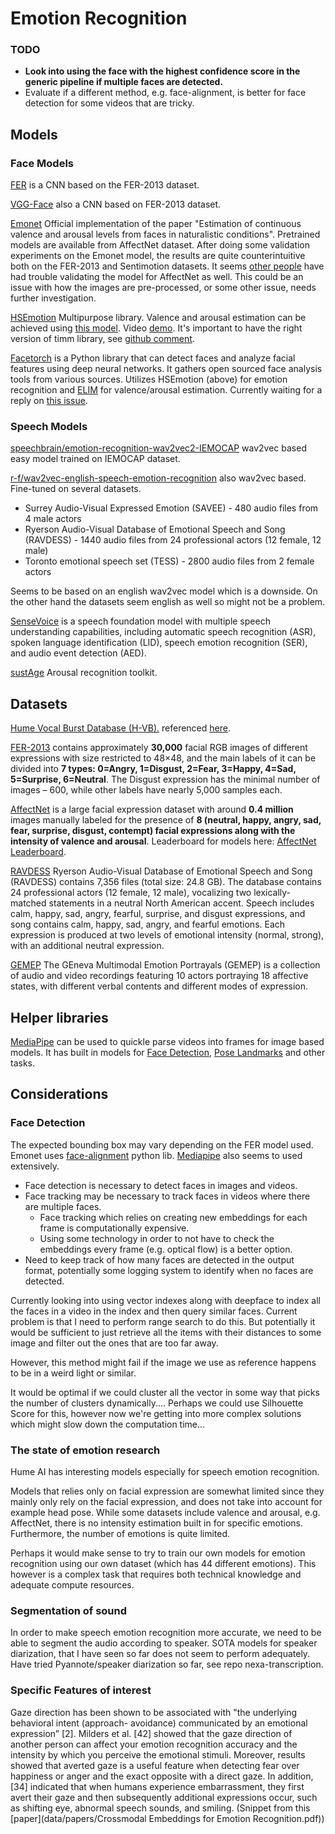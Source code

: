 # Emotion Recognition

### TODO

- **Look into using the face with the highest confidence score in the generic pipeline if multiple faces are detected.**
- Evaluate if a different method, e.g. face-alignment, is better for face detection for some videos that are tricky.
## Models

### Face Models

[FER](https://github.com/JustinShenk/fer) is a CNN based on the FER-2013 dataset.

[VGG-Face](https://sefiks.com/2018/08/06/deep-face-recognition-with-keras/) also a CNN based on FER-2013 dataset.

[Emonet](https://github.com/face-analysis/emonet) Official implementation of the paper "Estimation of continuous 
valence and arousal levels from faces in naturalistic conditions". Pretrained models are available from AffectNet dataset. 
After doing some validation experiments on the Emonet model, the results are quite counterintuitive both on the 
FER-2013 and Sentimotion datasets. It seems [other people](https://github.com/face-analysis/emonet/issues/18) have had trouble
validating the model for AffectNet as well. This could be an issue with how the images are pre-processed, or some
other issue, needs further investigation.

[HSEmotion](https://github.com/av-savchenko/face-emotion-recognition) Multipurpose library. Valence and arousal estimation
can be achieved using [this model](https://github.com/av-savchenko/face-emotion-recognition/issues/24). Video [demo](https://github.com/av-savchenko/hsemotion-onnx/blob/main/demo/recognize_emotions_video.py). It's important to have the right version of timm library, 
see [github comment](https://github.com/av-savchenko/hsemotion/issues/4#issuecomment-1722394042).

[Facetorch](https://github.com/tomas-gajarsky/facetorch) is a Python library that can detect faces and analyze facial features using deep neural networks.
It gathers open sourced face analysis tools from various sources. Utilizes HSEmotion (above) for emotion recognition and [ELIM](https://github.com/kdhht2334/ELIM_FER)
for valence/arousal estimation. Currently waiting for a reply on [this issue](https://github.com/tomas-gajarsky/facetorch/issues/78). 

### Speech Models

[speechbrain/emotion-recognition-wav2vec2-IEMOCAP](https://huggingface.co/speechbrain/emotion-recognition-wav2vec2-IEMOCAP) wav2vec based
easy model trained on IEMOCAP dataset.

[r-f/wav2vec-english-speech-emotion-recognition](https://huggingface.co/r-f/wav2vec-english-speech-emotion-recognition) also wav2vec based. 
Fine-tuned on several datasets. 
- Surrey Audio-Visual Expressed Emotion (SAVEE) - 480 audio files from 4 male actors
- Ryerson Audio-Visual Database of Emotional Speech and Song (RAVDESS) - 1440 audio files from 24 professional actors (12 female, 12 male)
- Toronto emotional speech set (TESS) - 2800 audio files from 2 female actors

Seems to be based on an english wav2vec model which is a downside. On the other hand the datasets seem english as well so might not be a problem. 

[SenseVoice](https://github.com/FunAudioLLM/SenseVoice) is a speech foundation model with multiple speech understanding capabilities, 
including automatic speech recognition (ASR), spoken language identification (LID), speech emotion recognition (SER), and audio event detection (AED).


[sustAge](https://github.com/EIHW/sustAGE_ArousalRecognition) Arousal recognition toolkit. 

## Datasets 

[Hume Vocal Burst Database (H-VB).](https://zenodo.org/records/6320973) referenced [here](https://ieeexplore.ieee.org/abstract/document/10095294). 

[FER-2013](https://paperswithcode.com/dataset/fer2013) contains approximately **30,000** facial RGB images of different
expressions with size restricted to 48×48, and the main labels of it can be divided into **7 types:
0=Angry, 1=Disgust, 2=Fear, 3=Happy, 4=Sad, 5=Surprise, 6=Neutral**.
The Disgust expression has the minimal number of images – 600, while other labels have nearly 5,000 samples each.

[AffectNet](https://paperswithcode.com/dataset/affectnet) is a large facial expression dataset with around 
**0.4 million** images manually labeled for the presence of **8 (neutral, happy, angry, sad, fear, surprise, disgust, contempt) 
facial expressions along with the intensity of valence and arousal**. Leaderboard for models here:
[AffectNet Leaderboard](https://paperswithcode.com/sota/emotion-recognition-on-affectnet).

[RAVDESS](https://paperswithcode.com/dataset/ravdess) Ryerson Audio-Visual Database of Emotional Speech and Song (RAVDESS) contains 7,356 files (total size: 24.8 GB). 
The database contains 24 professional actors (12 female, 12 male), vocalizing two lexically-matched statements 
in a neutral North American accent. Speech includes calm, happy, sad, angry, fearful, surprise, and disgust expressions, 
and song contains calm, happy, sad, angry, and fearful emotions. Each expression is produced at two levels of 
emotional intensity (normal, strong), with an additional neutral expression. 

[GEMEP](https://www.unige.ch/cisa/gemep) The GEneva Multimodal Emotion Portrayals (GEMEP) is a collection of audio and 
video recordings featuring 10 actors portraying 18 affective states, with different verbal contents and different modes of expression.  

## Helper libraries 

[MediaPipe](https://ai.google.dev/edge/mediapipe/solutions/guide) can be used to quickle parse videos into frames for image based models. 
It has built in models for [Face Detection](https://ai.google.dev/edge/mediapipe/solutions/vision/face_detector), 
[Pose Landmarks](https://ai.google.dev/edge/mediapipe/solutions/vision/pose_landmarker) and other tasks. 

## Considerations

### Face Detection

The expected bounding box may vary depending on the FER model used. Emonet uses [face-alignment](https://github.com/1adrianb/face-alignment?tab=readme-ov-file) python lib.
[Mediapipe](https://ai.google.dev/edge/mediapipe/solutions/vision/face_detector) also seems to used extensively. 

- Face detection is necessary to detect faces in images and videos.
- Face tracking may be necessary to track faces in videos where there are multiple faces.
  - Face tracking which relies on creating new embeddings for each frame is computationally expensive.
  - Using some technology in order to not have to check the embeddings every frame (e.g. optical flow) is a better option.
- Need to keep track of how many faces are detected in the output format, potentially some logging system to identify when no faces are detected.

Currently looking into using vector indexes along with deepface to index all the faces in a video in the index 
and then query similar faces. Current problem is that I need to perform range search to do this. But potentially 
it would be sufficient to just retrieve all the items with their distances to some image and filter out the ones that are too far away.

However, this method might fail if the image we use as reference happens to be in a weird light or similar. 

It would be optimal if we could cluster all the vector in some way that picks the number of clusters dynamically.... 
Perhaps we could use Silhouette Score for this, however now we're getting into more complex solutions which might slow down
the computation time... 


### The state of emotion research

Hume AI has interesting models especially for speech emotion recognition.

Models that relies only on facial expression are somewhat limited since they mainly only rely on the facial expression, 
and does not take into account for example head pose. While some datasets include valence and arousal, e.g. AffectNet, 
there is no intensity estimation built in for specific emotions. Furthermore, the number of emotions is quite limited. 

Perhaps it would make sense to try to train our own models for emotion recognition using our own dataset (which has 44 different emotions). 
This however is a complex task that requires both technical knowledge and adequate compute resources. 

### Segmentation of sound

In order to make speech emotion recognition more accurate, we need to be able to segment the audio according to speaker. 
SOTA models for speaker diarization, that I have seen so far does not seem to perform adequately.
Have tried Pyannote/speaker diarization so far, see repo nexa-transcription. 

### Specific Features of interest 

Gaze direction has been shown to be associated with "the underlying behavioral intent (approach-
avoidance) communicated by an emotional expression” [2]. Milders et al. [42] showed that the gaze
direction of another person can affect your emotion recognition accuracy and the intensity by
which you perceive the emotional stimuli. Moreover, results showed that averted gaze is a useful
feature when detecting fear over happiness or anger and the exact opposite with a direct gaze. In
addition, [34] indicated that when humans experience embarrassment, they first avert their gaze
and then subsequently additional expressions occur, such as shifting eye, abnormal speech sounds,
and smiling. (Snippet from this [paper](data/papers/Crossmodal Embeddings for Emotion Recognition.pdf))